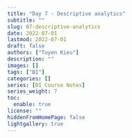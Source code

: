 ```yaml
---
title: "Day 7 - Descriptive analytics"
subtitle: ""
slug: 07-descriptive-analytics
date: 2022-07-01
lastmod: 2022-07-01
draft: false
authors: ["Tuyen Kieu"]
description: ""
images: []
tags: ["BI"]
categories: []
series: [BI Course Notes]
series_weight: 7
toc:
  enable: true
license: ""
hiddenFromHomePage: false
lightgallery: true
---
```


<!--more-->
